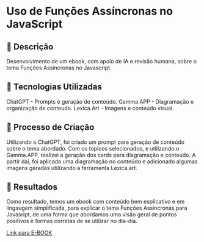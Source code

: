 # Uso de Funções Assíncronas no JavaScript

## 📒 Descrição
Desenvolvimento de um ebook, com apoio de IA e revisão humana, sobre o tema Funções Assincronas no Javascript.

## 🤖 Tecnologias Utilizadas
ChatGPT - Prompts e geração de conteúdo.
Gamma APP - Diagramação e organização de conteudo.
Lexica.Art - Imagens e conteúdo visual.

## 🧐 Processo de Criação
Utilizando o ChatGPT, foi criado um prompt para geração de conteúdo sobre o tema abordado. Com os topicos selecionados, e utilizando o Gamma.APP, realizei a geração dos cards para diagramação e conteúdo.
A partir dai, foi aplicada uma diagramação no conteúdo e adicionado algumas imagens geradas utilizando a ferramenta Lexica.art.

## 🚀 Resultados
Como resultado, temos um ebook com conteúdo bem explicativo e em lingaugem simplificada, para explicar o tema Funções Assincronas para Javasript, de uma forma que abordamos uma visão geral de pontos positivos e formas corretas de se utilizar no dia-dia.

[Link para E-BOOK](ebook-funcos-assincronas.pdf)
